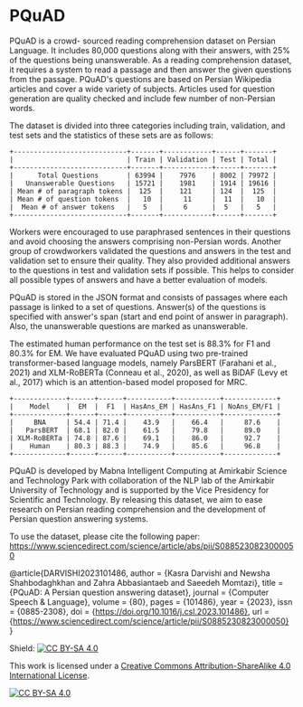 # PQuAD

PQuAD is a crowd- sourced reading comprehension dataset on Persian Language. It includes 80,000 
questions along with their answers, with 25% of the questions being unanswerable. As a reading 
comprehension dataset, it requires a system to read a passage and then answer the given questions 
from the passage. PQuAD's questions are based on Persian Wikipedia articles and cover a wide 
variety of subjects. Articles used for question generation are quality checked and include few 
number of non-Persian words. 

The dataset is divided into three categories including train, validation, and test sets and the 
statistics of these sets are as follows:

```
+----------------------------+-------+------------+------+-------+
|                            | Train | Validation | Test | Total |
+----------------------------+-------+------------+------+-------+
|      Total Questions       | 63994 |    7976    | 8002 | 79972 |
|   Unanswerable Questions   | 15721 |    1981    | 1914 | 19616 |
| Mean # of paragraph tokens |  125  |    121     | 124  |  125  |
| Mean # of question tokens  |   10  |     11     |  11  |   10  |
|  Mean # of answer tokens   |   5   |     6      |  5   |   5   |
+----------------------------+-------+------------+------+-------+
```

Workers were encouraged to use paraphrased sentences in their questions and avoid choosing the 
answers comprising non-Persian words. Another group of crowdworkers validated the questions and 
answers in the test and validation set to ensure their quality. They also provided additional 
answers to the questions in test and validation sets if possible. This helps to consider all 
possible types of answers and have a better evaluation of models.

PQuAD is stored in the JSON format and consists of passages where each passage is linked to a 
set of questions. Answer(s) of the questions is specified with answer's span (start and end 
point of answer in paragraph). Also, the unanswerable questions are marked as unanswerable.

The estimated human performance on the test set is 88.3% for F1 and 80.3% for EM. We have 
evaluated PQuAD using two pre-trained transformer-based language models, namely ParsBERT 
(Farahani et al., 2021) and XLM-RoBERTa (Conneau et al., 2020), as well as BiDAF (Levy et 
al., 2017) which is an attention-based model proposed for MRC.

```
+-------------+------+------+-----------+-----------+-------------+
|    Model    |  EM  |  F1  | HasAns_EM | HasAns_F1 | NoAns_EM/F1 |
+-------------+------+------+-----------+-----------+-------------+
|     BNA     | 54.4 | 71.4 |    43.9   |    66.4   |     87.6    |
|   ParsBERT  | 68.1 | 82.0 |    61.5   |    79.8   |     89.0    |
| XLM-RoBERTa | 74.8 | 87.6 |    69.1   |    86.0   |     92.7    |
|    Human    | 80.3 | 88.3 |    74.9   |    85.6   |     96.8    |
+-------------+------+------+-----------+-----------+-------------+
```

PQuAD is developed by Mabna Intelligent Computing at Amirkabir Science and Technology Park with 
collaboration of the NLP lab of the Amirkabir University of Technology and is supported by the 
Vice Presidency for Scientific and Technology. By releasing this dataset, we aim to ease research 
on Persian reading comprehension and the development of Persian question answering systems.

To use the dataset, please cite the following paper:
https://www.sciencedirect.com/science/article/abs/pii/S0885230823000050

@article{DARVISHI2023101486,
author = {Kasra Darvishi and Newsha Shahbodaghkhan and Zahra Abbasiantaeb and Saeedeh Momtazi},
title = {PQuAD: A Persian question answering dataset},
journal = {Computer Speech & Language},
volume = {80},
pages = {101486},
year = {2023},
issn = {0885-2308},
doi = {https://doi.org/10.1016/j.csl.2023.101486},
url = {https://www.sciencedirect.com/science/article/pii/S0885230823000050}
}

Shield: [![CC BY-SA 4.0][cc-by-sa-shield]][cc-by-sa]

This work is licensed under a
[Creative Commons Attribution-ShareAlike 4.0 International License][cc-by-sa].

[![CC BY-SA 4.0][cc-by-sa-image]][cc-by-sa]

[cc-by-sa]: http://creativecommons.org/licenses/by-sa/4.0/
[cc-by-sa-image]: https://licensebuttons.net/l/by-sa/4.0/88x31.png
[cc-by-sa-shield]: https://img.shields.io/badge/License-CC%20BY--SA%204.0-lightgrey.svg
